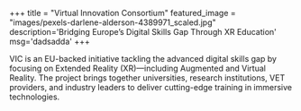 +++
title = "Virtual Innovation Consortium"
featured_image = "images/pexels-darlene-alderson-4389971_scaled.jpg"
description='Bridging Europe’s Digital Skills Gap Through XR Education'
msg='dadsadda'
+++

VIC is an EU-backed initiative tackling the advanced digital skills gap by focusing on Extended Reality (XR)—including Augmented and Virtual Reality. The project brings together universities, research institutions, VET providers, and industry leaders to deliver cutting-edge training in immersive technologies.


<!-- # We are

|1|2|
|-|-|
|s|sa| -->